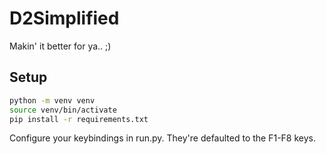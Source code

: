 # D2Simplified

Makin' it better for ya.. ;)

## Setup

```bash
python -m venv venv
source venv/bin/activate
pip install -r requirements.txt
```

Configure your keybindings in run.py. They're defaulted to the F1-F8 keys.

